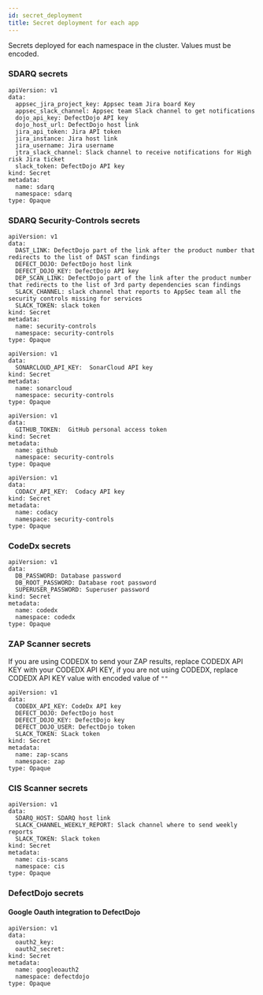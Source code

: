 ```yaml
---
id: secret_deployment
title: Secret deployment for each app
---
```


Secrets deployed for each namespace in the cluster. Values must be encoded.

### SDARQ secrets

```
apiVersion: v1
data:
  appsec_jira_project_key: Appsec team Jira board Key
  appsec_slack_channel: Appsec team Slack channel to get notifications
  dojo_api_key: DefectDojo API key
  dojo_host_url: DefectDojo host link
  jira_api_token: Jira API token
  jira_instance: Jira host link
  jira_username: Jira username
  jtra_slack_channel: Slack channel to receive notifications for High risk Jira ticket
  slack_token: DefectDojo API key
kind: Secret
metadata:
  name: sdarq
  namespace: sdarq
type: Opaque
```

### SDARQ Security-Controls secrets

```
apiVersion: v1
data:
  DAST_LINK: DefectDojo part of the link after the product number that redirects to the list of DAST scan findings
  DEFECT_DOJO: DefectDojo host link
  DEFECT_DOJO_KEY: DefectDojo API key
  DEP_SCAN_LINK: DefectDojo part of the link after the product number that redirects to the list of 3rd party dependencies scan findings
  SLACK_CHANNEL: slack channel that reports to AppSec team all the security controls missing for services
  SLACK_TOKEN: slack token
kind: Secret
metadata:
  name: security-controls
  namespace: security-controls
type: Opaque
```

```
apiVersion: v1
data:
  SONARCLOUD_API_KEY:  SonarCloud API key
kind: Secret
metadata:
  name: sonarcloud
  namespace: security-controls
type: Opaque
```

```
apiVersion: v1
data:
  GITHUB_TOKEN:  GitHub personal access token
kind: Secret
metadata:
  name: github
  namespace: security-controls
type: Opaque
```

```
apiVersion: v1
data:
  CODACY_API_KEY:  Codacy API key
kind: Secret
metadata:
  name: codacy
  namespace: security-controls
type: Opaque
```

### CodeDx secrets

```
apiVersion: v1
data:
  DB_PASSWORD: Database password
  DB_ROOT_PASSWORD: Database root password
  SUPERUSER_PASSWORD: Superuser password
kind: Secret
metadata:
  name: codedx
  namespace: codedx
type: Opaque
```

### ZAP Scanner secrets

If you are using CODEDX to send your ZAP results, replace CODEDX API KEY with your CODEDX API KEY,
if you are not using CODEDX, replace CODEDX API KEY value with encoded value of `""`

```
apiVersion: v1
data:
  CODEDX_API_KEY: CodeDx API key
  DEFECT_DOJO: DefectDojo host
  DEFECT_DOJO_KEY: DefectDojo key
  DEFECT_DOJO_USER: DefectDojo token
  SLACK_TOKEN: SLack token
kind: Secret
metadata:
  name: zap-scans
  namespace: zap
type: Opaque
```

### CIS Scanner secrets

```
apiVersion: v1
data:
  SDARQ_HOST: SDARQ host link
  SLACK_CHANNEL_WEEKLY_REPORT: Slack channel where to send weekly reports
  SLACK_TOKEN: Slack token
kind: Secret
metadata:
  name: cis-scans
  namespace: cis
type: Opaque
```

### DefectDojo secrets

#### Google Oauth integration to DefectDojo

```
apiVersion: v1
data:
  oauth2_key:
  oauth2_secret:
kind: Secret
metadata:
  name: googleoauth2
  namespace: defectdojo
type: Opaque
```

